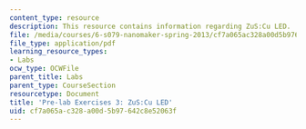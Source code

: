 ```yaml
---
content_type: resource
description: This resource contains information regarding ZuS:Cu LED.
file: /media/courses/6-s079-nanomaker-spring-2013/cf7a065ac328a00d5b97642c8e52063f_MIT6_S079S13_prelab03.pdf
file_type: application/pdf
learning_resource_types:
- Labs
ocw_type: OCWFile
parent_title: Labs
parent_type: CourseSection
resourcetype: Document
title: 'Pre-lab Exercises 3: ZuS:Cu LED'
uid: cf7a065a-c328-a00d-5b97-642c8e52063f
---
```

